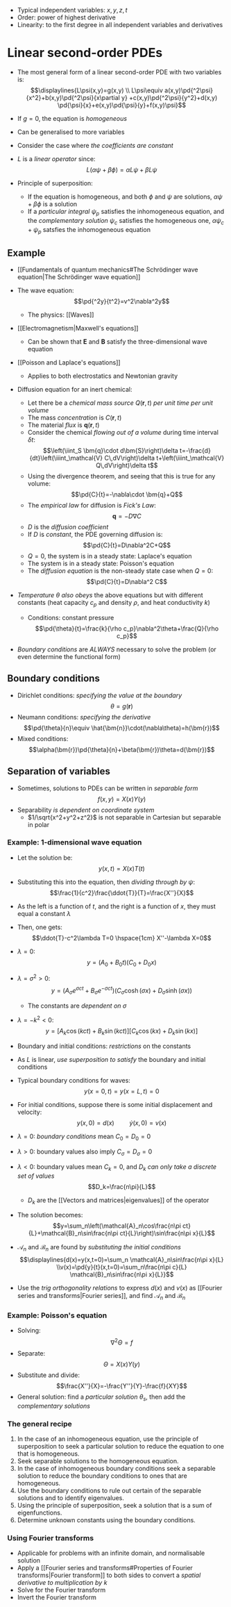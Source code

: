 
- Typical independent variables: $x,y,z,t$
- Order: power of highest derivative
- Linearity: to the first degree in all independent variables and derivatives

# Linear second-order PDEs
- The most general form of a linear second-order PDE with two variables is:
$$\displaylines{L\psi(x,y)=g(x,y) \\ L\psi\equiv a(x,y)\pd{^2\psi}{x^2}+b(x,y)\pd{^2\psi}{x\partial y} +c(x,y)\pd{^2\psi}{y^2}+d(x,y) \pd{\psi}{x}+e(x,y)\pd{\psi}{y}+f(x,y)\psi}$$
- If $g=0$, the equation is _homogeneous_
- Can be generalised to more variables

- Consider the case where _the coefficients are constant_

- $L$ is a _linear operator_ since:
$$L(\alpha\psi+\beta\phi)=\alpha L\psi+\beta L\psi$$

- Principle of superposition:
	- If the equation is homogeneous, and both $\phi$ and $\psi$ are solutions, $\alpha\psi+\beta\phi$ is a solution
	- If a _particular integral_ $\psi_p$ satisfies the inhomogeneous equation, and the _complementary solution_ $\psi_c$ satisfies the homogeneous one, $\alpha\psi_c+\psi_p$ satsfies the inhomogeneous equation

## Example
- [[Fundamentals of quantum mechanics#The Schrödinger wave equation|The Schrödinger wave equation]]

- The wave equation:
$$\pd{^2y}{t^2}=v^2\nabla^2y$$
	- The physics: [[Waves]]

- [[Electromagnetism|Maxwell's equations]]
	- Can be shown that $\bm{E}$ and $\bm{B}$ satisfy the three-dimensional wave equation

- [[Poisson and Laplace's equations]]
	- Applies to both electrostatics and Newtonian gravity

- Diffusion equation for an inert chemical:
	- Let there be a _chemical mass source_ $Q(\bm{r},t)$ _per unit time per unit volume_
	- The mass _concentration_ is $C(\bm{r},t)$
	- The material _flux_ is $\bm{q}(\bm{r},t)$ 
	- Consider the chemical _flowing out of a volume_ during time interval $\delta t$:
	$$\left(\iint_S \bm{q}\cdot d\bm{S}\right)\delta t=-\frac{d}{dt}\left(\iiint_\mathcal{V} C\,dV\right)\delta t+\left(\iiint_\mathcal{V} Q\,dV\right)\delta t$$
	- Using the divergence theorem, and seeing that this is true for any volume:
	$$\pd{C}{t}=-\nabla\cdot \bm{q}+Q$$
	- The _empirical law_ for diffusion is _Fick's Law_:
	$$\bm{q}=-D\nabla C$$
	- $D$ is the _diffusion coefficient_
	- If $D$ is _constant_, the PDE governing diffusion is:
	$$\pd{C}{t}=D\nabla^2C+Q$$
	- $Q=0$, the system is in a steady state: Laplace's equation
	- The system is in a steady state: Poisson's equation
	- The _diffusion equation_ is the non-steady state case when $Q=0$:
	$$\pd{C}{t}=D\nabla^2 C$$
- _Temperature $\theta$ also obeys_ the above equations but with different constants (heat capacity $c_p$ and density $\rho$, and heat conductivity $k$)
	- Conditions: constant pressure
	$$\pd{\theta}{t}=\frac{k}{\rho c_p}\nabla^2\theta+\frac{Q}{\rho c_p}$$

- _Boundary conditions_ are _ALWAYS_ necessary to solve the problem (or even determine the functional form)

## Boundary conditions
- Dirichlet conditions: _specifying the value at the boundary_
$$\theta=g(\bm{r})$$
- Neumann conditions: _specifying the derivative_
$$\pd{\theta}{n}\equiv \hat{\bm{n}}\cdot(\nabla\theta)=h(\bm{r})$$
- Mixed conditions:
$$\alpha(\bm{r})\pd{\theta}{n}+\beta(\bm{r})\theta=d(\bm{r})$$


## Separation of variables
- Sometimes, solutions to PDEs can be written in _separable form_
$$f(x,y)=X(x)Y(y)$$
- Separability _is dependent on coordinate system_
	- $1/\sqrt{x^2+y^2+z^2}$ is not separable in Cartesian but separable in polar


### Example: 1-dimensional wave equation
- Let the solution be:
$$y(x,t)=X(x)T(t)$$
- Substituting this into the equation, then _dividing through by $\psi$_:
$$\frac{1}{c^2}\frac{\ddot{T}}{T}=\frac{X''}{X}$$
- As the left is a function of $t$, and the right is a function of $x$, they must equal a constant $\lambda$
- Then, one gets:
$$\ddot{T}-c^2\lambda T=0 \hspace{1cm} X''-\lambda X=0$$
- $\lambda=0$:
$$y=(A_0+B_0t)(C_0+D_0x)$$

- $\lambda=\sigma^2>0$:
$$y=\left(A_\sigma e^{\sigma ct}+B_\sigma e^{-\sigma ct}\right)\left(C_\sigma \cosh(\sigma x)+D_\sigma\sinh(\sigma x)\right)$$
	- The constants are _dependent on $\sigma$_

- $\lambda=-k^2<0$:
$$y=[A_k\cos(kct)+B_k\sin(kct)][C_k\cos(kx)+D_k\sin(kx)]$$

- Boundary and initial conditions: _restrictions_ on the constants
- As $L$ is linear, _use superposition to satisfy_ the boundary and initial conditions

- Typical boundary conditions for waves:
$$y(x=0,t)=y(x=L,t)=0$$
- For initial conditions, suppose there is some initial displacement and velocity:
$$y(x,0)=d(x) \hspace{1cm} \dot{y}(x,0)=v(x)$$
- $\lambda=0$:  _boundary conditions_ mean $C_0=D_0=0$
- $\lambda>0$: boundary values also imply $C_\sigma=D_\sigma=0$

- $\lambda<0$: boundary values mean $C_k=0$, and $D_k$ _can only take a discrete set of values_
 $$D_k=\frac{n\pi}{L}$$
	- $D_k$ are the [[Vectors and matrices|eigenvalues]] of the operator
- The solution becomes:
$$y=\sum_n\left(\mathcal{A}_n\cos\frac{n\pi ct}{L}+\mathcal{B}_n\sin\frac{n\pi ct}{L}\right)\sin\frac{n\pi x}{L}$$

- $\mathcal{A}_n$ and $\mathcal{B}_n$ are found by _substituting the initial conditions_
$$\displaylines{d(x)=y(x,t=0)=\sum_n \mathcal{A}_n\sin\frac{n\pi x}{L} \\v(x)=\pd{y}{t}(x,t=0)=\sum_n\frac{n\pi c}{L} 
 \mathcal{B}_n\sin\frac{n\pi x}{L}}$$
 - Use the _trig orthogonality relations_ to express $d(x)$ and $v(x)$ as [[Fourier series and transforms|Fourier series]], and find $\mathcal{A}_n$ and $\mathcal{B}_n$

### Example: Poisson's equation
- Solving:
$$\nabla^2\Theta=f$$
- Separate:
$$\Theta=X(x)Y(y)$$
- Substitute and divide:
$$\frac{X''}{X}=-\frac{Y''}{Y}-\frac{f}{XY}$$
- General solution: find a _particular solution_ $\theta_s$, then add the _complementary solutions_

### The general recipe
1. In the case of an inhomogeneous equation, use the principle of superposition to seek a particular solution to reduce the equation to one that is homogeneous. 
2. Seek separable solutions to the homogeneous equation. 
3. In the case of inhomogeneous boundary conditions seek a separable solution to reduce the boundary conditions to ones that are homogeneous. 
4. Use the boundary conditions to rule out certain of the separable solutions and to identify eigenvalues. 
5. Using the principle of superposition, seek a solution that is a sum of eigenfunctions. 
6. Determine unknown constants using the boundary conditions.

### Using Fourier transforms
- Applicable for problems with an infinite domain, and normalisable solution
- Apply a [[Fourier series and transforms#Properties of Fourier transforms|Fourier transform]] to both sides to convert a _spatial derivative to multiplication by $k$_
- Solve for the Fourier transform
- Invert the Fourier transform